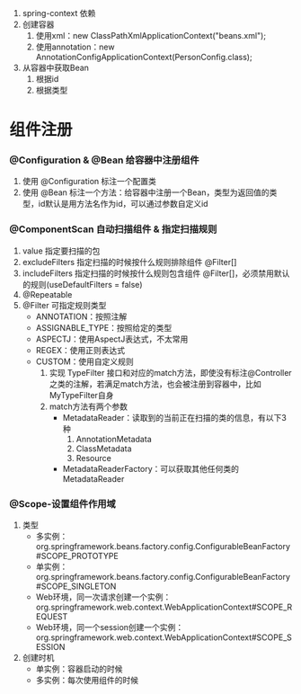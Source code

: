 1. spring-context 依赖
2. 创建容器
    1. 使用xml：new ClassPathXmlApplicationContext("beans.xml");
    2. 使用annotation：new AnnotationConfigApplicationContext(PersonConfig.class);
3. 从容器中获取Bean
    1. 根据id
    2. 根据类型

# 组件注册

### @Configuration & @Bean 给容器中注册组件    
1. 使用 @Configuration 标注一个配置类
2. 使用 @Bean 标注一个方法：给容器中注册一个Bean，类型为返回值的类型，id默认是用方法名作为id，可以通过参数自定义id

### @ComponentScan 自动扫描组件 & 指定扫描规则
1. value 指定要扫描的包
2. excludeFilters 指定扫描的时候按什么规则排除组件 @Filter[]
3. includeFilters 指定扫描的时候按什么规则包含组件 @Filter[]，必须禁用默认的规则(useDefaultFilters = false)
4. @Repeatable
5. @Filter 可指定规则类型
    - ANNOTATION：按照注解
    - ASSIGNABLE_TYPE：按照给定的类型
    - ASPECTJ：使用AspectJ表达式，不太常用
    - REGEX：使用正则表达式
    - CUSTOM：使用自定义规则
        1. 实现 TypeFilter 接口和对应的match方法，即使没有标注@Controller之类的注解，若满足match方法，也会被注册到容器中，比如MyTypeFilter自身
        2. match方法有两个参数
            - MetadataReader：读取到的当前正在扫描的类的信息，有以下3种
                1. AnnotationMetadata
                2. ClassMetadata
                3. Resource
            - MetadataReaderFactory：可以获取其他任何类的MetadataReader
            
### @Scope-设置组件作用域
1. 类型
    - 多实例：org.springframework.beans.factory.config.ConfigurableBeanFactory#SCOPE_PROTOTYPE
    - 单实例：org.springframework.beans.factory.config.ConfigurableBeanFactory#SCOPE_SINGLETON
    - Web环境，同一次请求创建一个实例：org.springframework.web.context.WebApplicationContext#SCOPE_REQUEST
    - Web环境，同一个session创建一个实例：org.springframework.web.context.WebApplicationContext#SCOPE_SESSION
2. 创建时机
    - 单实例：容器启动的时候
    - 多实例：每次使用组件的时候

